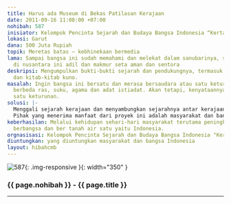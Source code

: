 ```yaml
---
title: Harus ada Museum di Bekas Patilasan Kerajaan
date: 2011-09-16 11:08:00 +07:00
nohibah: 587
inisiator: Kelompok Pencinta Sejarah dan Budaya Bangsa Indonesia “Kerta Rahayu”
lokasi: Garut
dana: 500 Juta Rupiah
topik: Meretas batas – kebhinekaan bermedia
lama: Sampai bangsa ini sudah memahami dan melekat dalam sanubarinya, sehingga tercipta
  di nusantara ini adil dan makmur seta aman dan sentora
deskripsi: Mengumpulkan bukti-bukti sejarah dan pendukungnya, termasuk benda peninggalan
  dan kitab-kitab kuno.
masalah: Ingin bangsa ini bersatu dan merasa bersaudara atau satu keturunan, walaupun
  berbeda ras, suku, agama dan adat istiadat. Akan tetapi, kenyataannya bangsa ini
  satu keturunan.
solusi: |-
  Menggali sejarah kerajaan dan menyambungkan sejarahnya antar kerajaan di Indonesia yang pernah ada.
  Pihak yang menerima manfaat dari proyek ini adalah masyarakat dan bangsa Indonesia.
keberhasilan: Melalui kehidupan sehari-hari masyarakat terutama peningkatan kesadaran
  berbangsa dan ber tanah air satu yaitu Indonesia.
orgnasisasi: Kelompok Pencinta Sejarah dan Budaya Bangsa Indonesia "Kerta Rahayu"
diuntungkan: yang diuntungkan masyarakat dan bangsa Indonesia
layout: hibahcmb
---
```


![587](/static/img/hibahcmb/587.png){: .img-responsive }{: width="350" }

### {{ page.nohibah }} - {{ page.title }}

---
